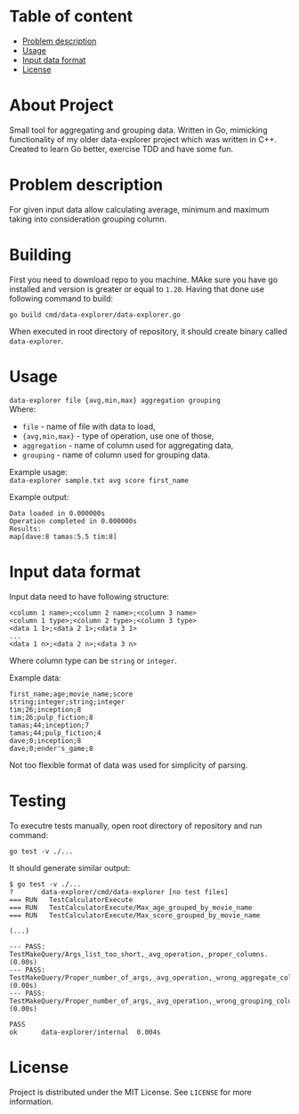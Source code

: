 # Table of content
- [Problem description](#problem-description)
- [Usage](#usage)
- [Input data format](#input-data-format)
- [License](#license)

# About Project
Small tool for aggregating and grouping data. Written in Go, mimicking functionality of my older data-explorer project which was written in C++. Created to learn Go better, exercise TDD and have some fun.

# Problem description
For given input data allow calculating average, minimum and maximum taking into consideration grouping column.

# Building
First you need to download repo to you machine. MAke sure you have go installed and version is greater or equal to `1.20`. Having that done use following command to build:
```
go build cmd/data-explorer/data-explorer.go
```
When executed in root directory of repository, it should create binary called `data-explorer`.

# Usage 
`data-explorer file {avg,min,max} aggregation grouping`  
Where:  
+ `file` - name of file with data to load,  
+ `{avg,min,max}` - type of operation, use one of those,  
+ `aggregation` - name of column used for aggregating data,  
+ `grouping` - name of column used for grouping data.

Example usage:  
`data-explorer sample.txt avg score first_name`  

Example output:
```
Data loaded in 0.000000s
Operation completed in 0.000000s
Results:
map[dave:8 tamas:5.5 tim:8]
```

# Input data format
Input data need to have following structure:  
```
<column 1 name>;<column 2 name>;<column 3 name>  
<column 1 type>;<column 2 type>;<column 3 type>  
<data 1 1>;<data 2 1>;<data 3 1> 
...  
<data 1 n>;<data 2 n>;<data 3 n> 
```
Where column type can be `string` or `integer`.  

Example data:
```
first_name;age;movie_name;score
string;integer;string;integer
tim;26;inception;8
tim;26;pulp_fiction;8
tamas;44;inception;7
tamas;44;pulp_fiction;4
dave;0;inception;8
dave;0;ender's_game;8
```
Not too flexible format of data was used for simplicity of parsing.

# Testing
To executre tests manually, open root directory of repository and run command:
```
go test -v ./...
```
It should generate similar output:

    $ go test -v ./...
    ?   	data-explorer/cmd/data-explorer	[no test files]
    === RUN   TestCalculatorExecute
    === RUN   TestCalculatorExecute/Max_age_grouped_by_movie_name
    === RUN   TestCalculatorExecute/Max_score_grouped_by_movie_name
    
    (...)

    --- PASS: TestMakeQuery/Args_list_too_short,_avg_operation,_proper_columns. (0.00s)
    --- PASS: TestMakeQuery/Proper_number_of_args,_avg_operation,_wrong_aggregate_column. (0.00s)
    --- PASS: TestMakeQuery/Proper_number_of_args,_avg_operation,_wrong_grouping_column. (0.00s)

    PASS
    ok  	data-explorer/internal	0.004s

# License
Project is distributed under the MIT License. See `LICENSE` for more information.